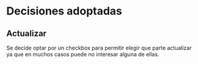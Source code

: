 # Decisiones adoptadas

## Actualizar

Se decide optar por un checkbox para permitir elegir que parte actualizar ya
que en muchos casos puede no interesar alguna de ellas.
